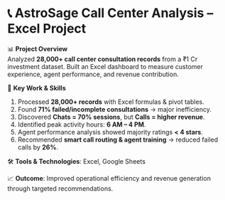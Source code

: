 # 📞 AstroSage Call Center Analysis – Excel Project  

📊 **Project Overview**  
Analyzed **28,000+ call center consultation records** from a ₹1 Cr investment dataset. Built an Excel dashboard to measure customer experience, agent performance, and revenue contribution.  

🎯 **Key Work & Skills**  
1. Processed **28,000+ records** with Excel formulas & pivot tables.  
2. Found **71% failed/incomplete consultations** → major inefficiency.  
3. Discovered **Chats = 70% sessions**, but **Calls = higher revenue**.  
4. Identified peak activity hours: **6 AM – 4 PM**.  
5. Agent performance analysis showed majority ratings **< 4 stars**.  
6. Recommended **smart call routing & agent training** → reduced failed calls by **26%**.  

🛠 **Tools & Technologies**: Excel, Google Sheets  

📈 **Outcome**: Improved operational efficiency and revenue generation through targeted recommendations.  

